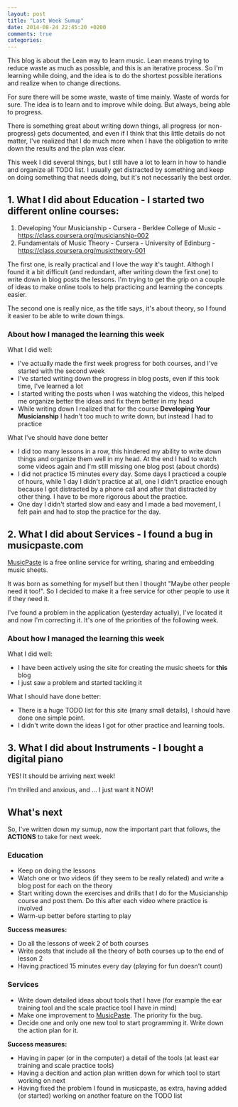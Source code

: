 ```yaml
---
layout: post
title: "Last Week Sumup"
date: 2014-08-24 22:45:20 +0200
comments: true
categories: 
---
```


This blog is about the Lean way to learn music. Lean means trying to reduce waste as much as possible, and this is an iterative process.
So I'm learning while doing, and the idea is to do the shortest possible iterations and realize when to change directions.

For sure there will be some waste, waste of time mainly. Waste of words for sure. The idea is to learn and to improve while doing. But always, being able to progress.


There is something great about writing down things, all progress (or non-progress) gets documented, 
and even if I think that this little details do not matter, I've realized that I do much
more when I have the obligation to write down the results and the plan was clear.

This week I did several things, but I still have a lot to learn in how to handle and organize all TODO list. I usually get distracted by something and keep on doing something that needs doing, but it's not necessarily the best order.



## 1. What I did about Education - I started two different online courses:

 1. Developing Your Musicianship - Cursera - Berklee College of Music - https://class.coursera.org/musicianship-002
 2. Fundamentals of Music Theory - Cursera - University of Edinburg - https://class.coursera.org/musictheory-001
 
The first one, is really practical and I love the way it's taught. Althogh I found it a bit difficult (and redundant, after writing down the first one) to write down in blog posts the lessons. I'm trying to get the grip on a couple of ideas to make online tools to help practicing and learning the concepts easier.

The second one is really nice, as the title says, it's about theory, so I found it easier to be able to write down things.

### About how I managed the learning this week

What I did well:

 * I've actually made the first week progress for both courses, and I've started with the second week
 * I've started writing down the progress in blog posts, even if this took time, I've learned a lot
 * I started writing the posts when I was watching the videos, this helped me organize better the ideas and fix them better in my head
 * While writing down I realized that for the course **Developing Your Musicianship** I hadn't too much to write down, but instead I had to practice
 
What I've should have done better

 * I did too many lessons in a row, this hindered my ability to write down things and organize them well in my head. At the end I had to watch some videos again and I'm still missing one blog post (about chords)
 * I did not practice 15 minutes every day. Some days I practiced a couple of hours, while 1 day I didn't practice at all, one I didn't practice enough because I got distracted by a phone call and after that distracted by other thing. I have to be more rigorous about the practice.
 * One day I didn't started slow and easy and I made a bad movement, I felt pain and had to stop the practice for the day.
 

## 2. What I did about Services - I found a bug in musicpaste.com

[MusicPaste](http://musicpaste.com "MusicPaste") is a free online service for writing, sharing and embedding music sheets.

It was born as something for myself but then I thought "Maybe other people need it too!".
So I decided to make it a free service for other people to use it if they need it.

I've found a problem in the application (yesterday actually), I've located it and now I'm correcting it. It's one of the priorities of the following week.


### About how I managed the learning this week

What I did well:

 * I have been actively using the site for creating the music sheets for **this** blog
 * I just saw a problem and started tackling it
    
What I should have done better:

 * There is a huge TODO list for this site (many small details), I should have done one simple point.
 * I didn't write down the ideas I got for other practice and learning tools. 

## 3. What I did about Instruments - I bought a digital piano

YES! It should be arriving next week!

I'm thrilled and anxious, and ... I just want it NOW!

## What's next

So, I've written down my sumup, now the important part that follows, the **ACTIONS** to take for next week.

### Education

 * Keep on doing the lessons
 * Watch one or two videos (if they seem to be really related) and write a blog post for each on the theory
 * Start writing down the exercises and drills that I do for the Musicianship course and post them. Do this after each video where practice is involved
 * Warm-up better before starting to play
 

**Success measures:**

 * Do all the lessons of week 2 of both courses
 * Write posts that include all the theory of both courses up to the end of lesson 2
 * Having practiced 15 minutes every day (playing for fun doesn't count)
 
### Services

 * Write down detailed ideas about tools that I have (for example the ear training tool and the scale practice tool I have in mind)
 * Make one improvement to [MusicPaste](http://musicpaste.com "MusicPaste"). The priority fix the bug.
 * Decide one and only one new tool to start programming it. Write down the action plan for it.
 
**Success measures:**

 * Having in paper (or in the computer) a detail of the tools (at least ear training and scale practice tools)
 * Having a decition and action plan written down for which tool to start working on next
 * Having fixed the problem I found in musicpaste, as extra, having added (or started) working on another feature on the TODO list
